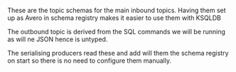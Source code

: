 These are the topic schemas for the main inbound topics.
Having them set up as Avero in schema registry makes it easier to use them with KSQLDB

The outbound topic is derived from the SQL commands we will be running as will ne JSON hence is untyped.

The serialising producers read these and add will them the schema registry on start so there is no need to configure them manually.